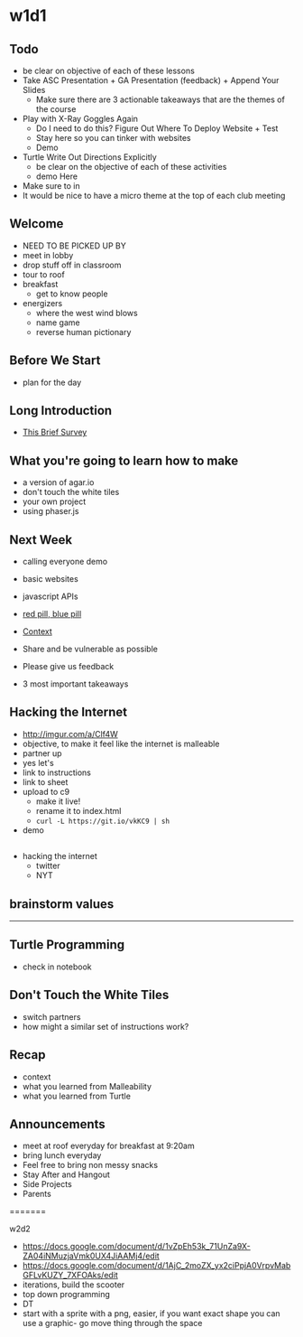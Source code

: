 # w1d1

## Todo
- be clear on objective of each of these lessons
- Take ASC Presentation + GA Presentation (feedback) + Append Your Slides
	- Make sure there are 3 actionable takeaways that are the themes of the course
- Play with X-Ray Goggles Again
	- Do I need to do this? Figure Out Where To Deploy Website + Test
	- Stay here so you can  tinker with websites
	- Demo
- Turtle Write Out Directions Explicitly
	- be clear on the objective of each of these activities 	
	- demo Here
- Make sure to in
- It would be nice to have a micro theme at the top of each club meeting

## Welcome
- NEED TO BE PICKED UP BY 
- meet in lobby
- drop stuff off in classroom
- tour to roof
- breakfast
	- get to know people
- energizers
	- where the west wind blows
	- name game
	- reverse human pictionary
	
## Before We Start
- plan for the day


## Long Introduction

- [This Brief Survey](https://docs.google.com/forms/d/1OmBQ3rS6VtMH_5jc4FR01SQ_0Je5NI64q5rNEHOGtlk/viewform)
## What you're going to learn how to make
- a version of agar.io
- don't touch the white tiles
- your own project
- using phaser.js

## Next Week
- calling everyone demo
- basic websites
- javascript APIs



- [red pill, blue pill](https://www.youtube.com/watch?v=zQ1_IbFFbzA&feature=youtu.be&t=3m25s)
- [Context](context.md)
- Share and be vulnerable as possible
- Please give us feedback
- 3 most important takeaways


## Hacking the Internet
- http://imgur.com/a/Clf4W
- objective, to make it feel like the internet is malleable
- partner up
- yes let's
- link to instructions
- link to sheet
- upload to c9
	- make it live!
	- rename it to index.html
	- `curl -L https://git.io/vkKC9 | sh`
- demo



##
- hacking the internet
	- twitter
	- NYT
## brainstorm values

------

## Turtle Programming
- check in notebook

## Don't Touch the White Tiles
- switch partners
- how might a similar set of instructions work?

## Recap 
- context
- what you learned from Malleability
- what you learned from Turtle

## Announcements
- meet at roof everyday for breakfast at 9:20am
- bring lunch everyday
- Feel free to bring non messy snacks
- Stay After and Hangout
- Side Projects
- Parents


=======


w2d2
- https://docs.google.com/document/d/1vZpEh53k_71UnZa9X-ZA04iNMuzjaVmk0UX4JiAAMj4/edit
- https://docs.google.com/document/d/1AjC_2moZX_yx2ciPpjA0VrpvMabGFLvKUZY_7XFOAks/edit
- iterations, build the scooter
- top down programming
- DT
- start with a sprite with a png, easier, if you want exact shape you can use a graphic- go move thing through the space